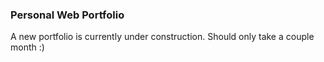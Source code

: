 ### Personal Web Portfolio

A new portfolio is currently under construction. Should only take a couple month :)